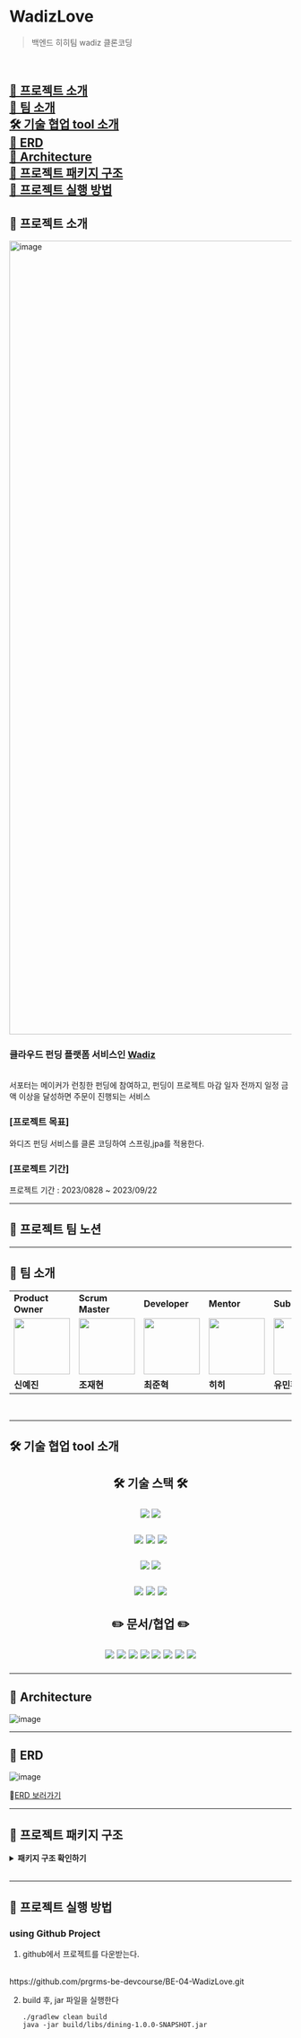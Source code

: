 # WadizLove
> 백엔드 히히팀 wadiz 클론코딩

<br/>  

[👟 프로젝트 소개](#-프로젝트-소개)
<br/>
[👬 팀 소개](#-팀-소개)
<br/>
[🛠 기술 협업 tool 소개](#-기술-협업-tool-소개)
<br/>
[🍰 ERD](#-erd)
<br/>
[🍓 Architecture](#-architecture)
<br/>
[🥝 프로젝트 패키지 구조](#-프로젝트-패키지-구조)
<br/>
[🍉 프로젝트 실행 방법](#-프로젝트-실행-방법)
<br/>
---

## 👟 프로젝트 소개

<img width="1415" alt="image" src="https://github.com/prgrms-be-devcourse/BE-04-WadizLove/assets/93516595/1669a817-3680-42e8-9e1e-0b72a42feb04">


### 클라우드 펀딩 플랫폼 서비스인 [Wadiz](https://www.wadiz.kr/web/main)
<br>
서포터는 메이커가 런칭한 펀딩에 참여하고, 펀딩이 프로젝트 마감 일자 전까지 일정 금액 이상을 달성하면 주문이 진행되는 서비스

<br/>

###  [프로젝트 목표]
와디즈 펀딩 서비스를 클론 코딩하여 스프링,jpa를 적용한다.

###  [프로젝트 기간]
프로젝트 기간 : 2023/0828 ~ 2023/09/22

---

## 🍋 프로젝트 팀 노션



---

## 👬 팀 소개

<table>
<tr>
    <td><b>Product Owner</b></td>
    <td><b>Scrum Master</b></td>
    <td><b>Developer</b></td>
    <td><b>Mentor</b></td>
    <td><b>Sub Mentor</b></td>
  </tr>
  <tr>
    <td>
        <a href="https://github.com/born-A">
            <img src="https://avatars.githubusercontent.com/u/93516595?v=4" width="100px" />
        </a>
    </td>
    <td>
        <a href="https://github.com/HandmadeCloud">
            <img src="https://avatars.githubusercontent.com/u/77893164?v=4" width="100px" />
        </a>
    </td>
    <td>
        <a href="https://github.com/hi-june">
            <img src="https://avatars.githubusercontent.com/u/98803599?v=4" width="100px" />
        </a>
    </td>
    <td>
        <a href="https://github.com/0923kdh">
            <img src="https://avatars.githubusercontent.com/u/81504103?v=4" width="100px" />
        </a>
    </td>
    <td>
        <a href="https://github.com/yuminhwan">
            <img src="https://avatars.githubusercontent.com/u/65746780?v=4" width="100px" />
        </a>
    </td>
  </tr>
  <tr>
    <td><b>신예진</b></td>
    <td><b>조재현</b></td>
    <td><b>최준혁</b></td>
    <td><b>히히</b></td>
    <td><b>유민환</b></td>
  </tr>
</table>

<br/>

---
## 🛠 기술 협업 tool 소개

<h2 align="center"> 🛠 기술 스택 🛠 </>


<p align="center">
<img src="https://img.shields.io/badge/Java 17-008FC7?style=flat-square&logo=Java&logoColor=white"/></img>
<img src="https://img.shields.io/badge/JUnit5-25A162?style=flat-square&logo=JUnit5&logoColor=white"/></img>


<img src="https://img.shields.io/badge/Spring-58CC02?style=flat-square&logo=Spring&logoColor=white"/></img>
<img src="https://img.shields.io/badge/Spring Boot 2.7.14-6DB33F?style=flat-square&logo=Spring Boot&logoColor=white"/></img>
<img src="https://img.shields.io/badge/Spring Data JPA-ECD53F?style=flat-square&logo=JPA&logoColor=white"/></img>
</p>

<p align="center">
<img src="https://img.shields.io/badge/MySQL 8.0-4479A1?style=flat-square&logo=MySQL&logoColor=white"/></img>
<img src="https://img.shields.io/badge/Gradle-02303A?style=flat-square&logo=Gradle&logoColor=white"/></img>
</p>

<p align="center">
<img src="https://img.shields.io/badge/Amazon aws-232F3E?style=flat-square&logo=amazonaws&logoColor=white"/>
<img src="https://img.shields.io/badge/Docker-2496ED?style==flat-square&logo=Docker&logoColor=white" />
  <img src="https://img.shields.io/badge/nginx-009639?style==flat-square&logo=nginx&logoColor=white" />
</>
</>


<h2 align="center"> ✏️ 문서/협업 ✏️ </>
<p align="center">
<img src="https://img.shields.io/badge/Jira Software-0052CC?style=flat-square&logo=Jira Software&logoColor=white"/>
<img src="https://img.shields.io/badge/Git-F05032.svg?style=flat-square&logo=Git&logoColor=white"/>
<img src="https://img.shields.io/badge/GitHub-181717.svg?style=flat-square&logo=GitHub&logoColor=white"/>
<img src="https://img.shields.io/badge/Notion-000000?style=flat-square&logo=Notion&logoColor=white"/>
<img src="https://img.shields.io/badge/Slack-4A154B?style=flat-square&logo=Slack&logoColor=white"/>


<img src="https://img.shields.io/badge/IntelliJ IDEA-000000.svg?style=flat-square&logo=IntelliJ IDEA&logoColor=white"/>
<img src="https://img.shields.io/badge/Postman-FF6C37.svg?style=flat-square&logo=Postman&logoColor=white"/>
<img src="https://img.shields.io/badge/Swagger 2.9.2-85EA2D?style=flat-square&logo=Swagger&logoColor=white"/>


</p>

----

## 🍓 Architecture
![image](https://github.com/prgrms-be-devcourse/BE-04-WadizLove/assets/93516595/02ff9df6-50bd-4f01-83df-7bec98265182)



---
## 🍰 ERD

![image](https://github.com/prgrms-be-devcourse/BE-04-WadizLove/assets/93516595/b88c1c12-45f1-4c81-91f1-e9060268b2e8)



🔗[ERD 보러가기](https://app.quickdatabasediagrams.com/#/d/3KqYJ6)


---
## 🥝 프로젝트 패키지 구조
<details>
    <summary><b>패키지 구조 확인하기</b></summary>
  <div markdown="1">

```
├── main
│   ├── java
│   │   └── com
│   │       └── prgrms
│   │           └── wadiz
│   │               ├── WadizApplication.java
│   │               ├── domain
│   │               │   ├── BaseEntity.java
│   │               │   ├── funding
│   │               │   │   ├── FundingCategory.java
│   │               │   │   ├── FundingStatus.java
│   │               │   │   ├── controller
│   │               │   │   │   └── FundingController.java
│   │               │   │   ├── dto
│   │               │   │   │   ├── request
│   │               │   │   │   │   ├── FundingCreateRequestDTO.java
│   │               │   │   │   │   └── FundingUpdateRequestDTO.java
│   │               │   │   │   └── response
│   │               │   │   │       └── FundingResponseDTO.java
│   │               │   │   ├── entity
│   │               │   │   │   └── Funding.java
│   │               │   │   ├── repository
│   │               │   │   │   └── FundingRepository.java
│   │               │   │   └── service
│   │               │   │       └── FundingService.java
│   │               │   ├── maker
│   │               │   │   ├── MakerStatus.java
│   │               │   │   ├── controller
│   │               │   │   │   └── MakerController.java
│   │               │   │   ├── dto
│   │               │   │   │   ├── MakerServiceDTO.java
│   │               │   │   │   ├── request
│   │               │   │   │   │   ├── MakerCreateRequestDTO.java
│   │               │   │   │   │   └── MakerUpdateRequestDTO.java
│   │               │   │   │   └── response
│   │               │   │   │       └── MakerResponseDTO.java
│   │               │   │   ├── entity
│   │               │   │   │   └── Maker.java
│   │               │   │   ├── respository
│   │               │   │   │   └── MakerRepository.java
│   │               │   │   └── service
│   │               │   │       └── MakerService.java
│   │               │   ├── order
│   │               │   │   ├── OrderStatus.java
│   │               │   │   ├── controller
│   │               │   │   │   └── OrderController.java
│   │               │   │   ├── dto
│   │               │   │   │   ├── request
│   │               │   │   │   │   └── OrderCreateRequestDTO.java
│   │               │   │   │   └── response
│   │               │   │   │       └── OrderResponseDTO.java
│   │               │   │   ├── entity
│   │               │   │   │   └── Order.java
│   │               │   │   ├── repository
│   │               │   │   │   └── OrderRepository.java
│   │               │   │   └── service
│   │               │   │       └── OrderService.java
│   │               │   ├── orderReward
│   │               │   │   ├── dto
│   │               │   │   │   ├── request
│   │               │   │   │   │   └── OrderRewardCreateRequestDTO.java
│   │               │   │   │   └── response
│   │               │   │   │       └── OrderRewardResponseDTO.java
│   │               │   │   └── entity
│   │               │   │       └── OrderReward.java
│   │               │   ├── post
│   │               │   │   ├── controller
│   │               │   │   │   └── PostController.java
│   │               │   │   ├── dto
│   │               │   │   │   ├── request
│   │               │   │   │   │   ├── PostCreateRequestDTO.java
│   │               │   │   │   │   └── PostUpdateRequestDTO.java
│   │               │   │   │   └── response
│   │               │   │   │       └── PostResponseDTO.java
│   │               │   │   ├── entity
│   │               │   │   │   └── Post.java
│   │               │   │   ├── repository
│   │               │   │   │   └── PostRepository.java
│   │               │   │   └── service
│   │               │   │       └── PostService.java
│   │               │   ├── project
│   │               │   │   ├── ProjectStatus.java
│   │               │   │   ├── condition
│   │               │   │   │   └── ProjectSearchCondition.java
│   │               │   │   ├── controller
│   │               │   │   │   └── ProjectController.java
│   │               │   │   ├── dto
│   │               │   │   │   ├── ProjectServiceDTO.java
│   │               │   │   │   └── response
│   │               │   │   │       ├── PagingDTO.java
│   │               │   │   │       ├── ProjectPageResponseDTO.java
│   │               │   │   │       ├── ProjectResponseDTO.java
│   │               │   │   │       └── ProjectSummaryResponseDTO.java
│   │               │   │   ├── entity
│   │               │   │   │   └── Project.java
│   │               │   │   ├── repository
│   │               │   │   │   ├── ProjectRepository.java
│   │               │   │   │   ├── ProjectRepositoryCustom.java
│   │               │   │   │   └── ProjectRepositoryImpl.java
│   │               │   │   └── service
│   │               │   │       └── ProjectUseCase.java
│   │               │   ├── reward
│   │               │   │   ├── RewardStatus.java
│   │               │   │   ├── RewardType.java
│   │               │   │   ├── controller
│   │               │   │   │   └── RewardController.java
│   │               │   │   ├── dto
│   │               │   │   │   ├── request
│   │               │   │   │   │   ├── RewardCreateRequestDTO.java
│   │               │   │   │   │   └── RewardUpdateRequestDTO.java
│   │               │   │   │   └── response
│   │               │   │   │       └── RewardResponseDTO.java
│   │               │   │   ├── entity
│   │               │   │   │   └── Reward.java
│   │               │   │   ├── repository
│   │               │   │   │   └── RewardRepository.java
│   │               │   │   └── service
│   │               │   │       └── RewardService.java
│   │               │   └── supporter
│   │               │       ├── SupporterStatus.java
│   │               │       ├── controller
│   │               │       │   └── SupporterController.java
│   │               │       ├── dto
│   │               │       │   ├── request
│   │               │       │   │   ├── SupporterCreateRequestDTO.java
│   │               │       │   │   └── SupporterUpdateRequestDTO.java
│   │               │       │   └── response
│   │               │       │       └── SupporterResponseDTO.java
│   │               │       ├── entity
│   │               │       │   └── Supporter.java
│   │               │       ├── repository
│   │               │       │   └── SupporterRepository.java
│   │               │       └── service
│   │               │           └── SupporterService.java
│   │               └── global
│   │                   ├── annotation
│   │                   │   ├── ApiErrorCodeExample.java
│   │                   │   ├── EnumValidator.java
│   │                   │   └── ValidEnum.java
│   │                   ├── config
│   │                   │   ├── CachingConfig.java
│   │                   │   ├── ExampleHolder.java
│   │                   │   ├── JpaAuditingConfig.java
│   │                   │   ├── QueryDSLConfig.java
│   │                   │   └── SwaggerConfig.java
│   │                   └── util
│   │                       ├── exception
│   │                       │   ├── BaseException.java
│   │                       │   ├── ErrorCode.java
│   │                       │   └── GlobalExceptionHandler.java
│   │                       └── resTemplate
│   │                           ├── CommonCode.java
│   │                           ├── ListResult.java
│   │                           ├── ResponseFactory.java
│   │                           ├── ResponseTemplate.java
│   │                           └── SingleResult.java
│   └── resources
│       ├── application-dev.yml
│       ├── application-local.yml
│       └── application.yml
└── test
    └── java
        └── com
            └── prgrms
                └── wadiz
                    ├── WadizApplicationTests.java
                    └── domain
                        ├── funding
                        │   └── service
                        │       └── FundingServiceTest.java
                        ├── maker
                        │   ├── controller
                        │   │   └── MakerControllerTest.java
                        │   └── service
                        │       └── MakerServiceTest.java
                        ├── order
                        │   ├── controller
                        │   │   └── OrderControllerTest.java
                        │   └── service
                        │       └── OrderServiceTest.java
                        ├── post
                        │   └── service
                        │       └── PostServiceTest.java
                        ├── reward
                        │   ├── controller
                        │   │   └── RewardControllerTest.java
                        │   └── service
                        │       └── RewardServiceTest.java
                        └── supporter
                            ├── controller
                            │   └── SupporterControllerTest.java
                            └── service
                                └── SupporterServiceTest.java

```
 </div>
</details>
<br>


----

## 🍉 프로젝트 실행 방법

### using Github Project

1. github에서 프로젝트를 다운받는다.
<br>
https://github.com/prgrms-be-devcourse/BE-04-WadizLove.git
<br>

2. build 후, jar 파일을 실행한다

    ```
    ./gradlew clean build
    java -jar build/libs/dining-1.0.0-SNAPSHOT.jar
    ```
